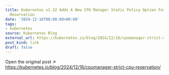 ```yaml
---
title: Kubernetes v1.32 Adds A New CPU Manager Static Policy Option For Strict CPU
  Reservation
date: '2024-12-16T00:00:00+00:00'
tags:
- kubernetes
source: Kubernetes Blog
external_url: https://kubernetes.io/blog/2024/12/16/cpumanager-strict-cpu-reservation/
post_kind: link
draft: false
---
```

Open the original post ↗ https://kubernetes.io/blog/2024/12/16/cpumanager-strict-cpu-reservation/

